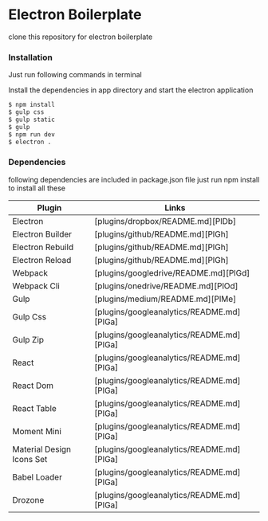 # Electron Boilerplate
clone this repository for electron boilerplate

### Installation

Just run following commands in terminal

Install the dependencies in app directory and start the electron application 

```sh
$ npm install
$ gulp css
$ gulp static
$ gulp
$ npm run dev
$ electron .
```

### Dependencies
following dependencies are included in package.json file just run npm install to install all these

| Plugin | Links |
| ------ | ------ |
| Electron | [plugins/dropbox/README.md][PlDb] |
| Electron Builder | [plugins/github/README.md][PlGh] |
| Electron Rebuild | [plugins/github/README.md][PlGh] |
| Electron Reload | [plugins/github/README.md][PlGh] |
| Webpack | [plugins/googledrive/README.md][PlGd] |
| Webpack Cli | [plugins/onedrive/README.md][PlOd] |
| Gulp | [plugins/medium/README.md][PlMe] |
| Gulp Css | [plugins/googleanalytics/README.md][PlGa] |
| Gulp Zip | [plugins/googleanalytics/README.md][PlGa] |
| React | [plugins/googleanalytics/README.md][PlGa] |
| React Dom | [plugins/googleanalytics/README.md][PlGa] |
| React Table | [plugins/googleanalytics/README.md][PlGa] |
| Moment Mini | [plugins/googleanalytics/README.md][PlGa] |
| Material Design Icons Set | [plugins/googleanalytics/README.md][PlGa] |
| Babel Loader | [plugins/googleanalytics/README.md][PlGa] |
| Drozone | [plugins/googleanalytics/README.md][PlGa] |

